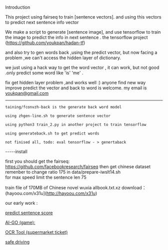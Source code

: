 Introduction

This project using fairseq to train [sentence vectors]. 
and using this vectors to predict next sentence info vector

We make a script to generate [sentence image], 
and use tensorflow to train the image to predict the info
in next sentence .
the tensorflow project (https://github.com/youkpan/hadan-tf)

and also try to gen words back ,using the predict vector,
but now facing a problem ,we can't access the hidden layer of dictionary.

we just using a hack way to get the word vector , it can work,
but not good .only predict some word like 'is' 'me' .

fix get hidden layer problem ,and works well :)
anyone find new way improve predict the vector and back to word is welcome. 
my email is youkpan@gmail.com

 -------
 ```
 taining/fconvzh-back is the generate back word model

 using zhgen-line.sh to generate sentence vector

 using python3 train_2.py in another project to train tensorflow

 using generateback.sh to get predict words

 not finised all, todo: eval tensorflow - > genertaback 
```

-----install

 first you should get the fairseq: 
 https://github.com/facebookresearch/fairseq
 then get chinese dataset
 remenber to change ratio 175 in data/prepare-iwslt14.sh  
 for max speed limit the sentence len 75


train file of  170MB of Chinese novel wuxia allbook.txt.xz download： 
(hayoou.com/x31u](http://hayoou.com/x31u)


 our early work :
 
 [predict sentence score](http://f.hayoou.com/blogs/entry/%E6%B7%B1%E5%BA%A6%E5%AD%A6%E4%B9%A0-caffe-%E6%B5%8B%E8%AF%95%E4%B8%AD)

 [AI-GO (game):](http://f.hayoou.com/blogs/entry/hayoou-AI-GO-%E4%BA%BA%E5%B7%A5%E6%99%BA%E8%83%BD%E5%9B%B4%E6%A3%8B)

 [OCR Tool (supermarket ticket)](http://f.hayoou.com/blogs/entry/%E5%9F%BA%E4%BA%8E%E7%A5%9E%E7%BB%8F%E7%BD%91%E7%BB%9C%E5%9B%BE%E5%83%8F%E6%96%87%E6%9C%AC%E8%AF%86%E5%88%AB%E7%9A%84OCR%E5%B7%A5%E5%85%B7-%E8%AF%86%E5%88%AB%E8%B6%85%E5%B8%82%E5%B0%8F%E7%A5%A8)

 [safe driving](http://f.hayoou.com/blogs/entry/%E5%93%88%E5%8F%8B%E4%BA%BA%E5%B7%A5%E6%99%BA%E8%83%BD%E5%AE%89%E5%85%A8%E8%BE%85%E5%8A%A9%E9%A9%BE%E9%A9%B6%E5%BA%94%E7%94%A8)
